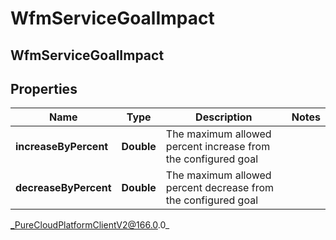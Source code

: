 # WfmServiceGoalImpact

## WfmServiceGoalImpact

## Properties

|Name | Type | Description | Notes|
|------------ | ------------- | ------------- | -------------|
| **increaseByPercent** | **Double** | The maximum allowed percent increase from the configured goal | |
| **decreaseByPercent** | **Double** | The maximum allowed percent decrease from the configured goal | |



_PureCloudPlatformClientV2@166.0.0_
